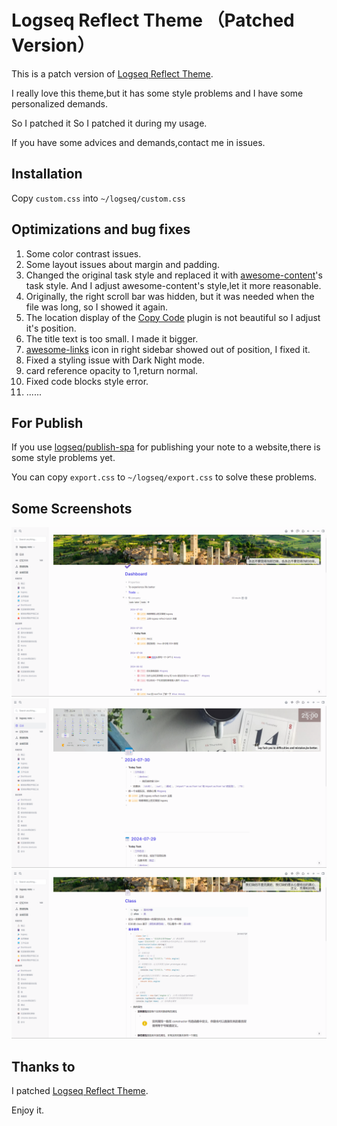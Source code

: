 # Logseq Reflect Theme （Patched Version）

This is a patch version of [Logseq Reflect Theme](https://github.com/natsustan/logseq-reflect-theme).

I really love this theme,but it has some style problems and I have some personalized demands.

So I patched it So I patched it during my usage.

If you have some advices and demands,contact me in issues.

## Installation

Copy `custom.css` into `~/logseq/custom.css`

## Optimizations and bug fixes

1. Some color contrast issues.
2. Some layout issues about margin and padding.
3. Changed the original task style and replaced it with [awesome-content](https://github.com/yoyurec/logseq-awesome-content)'s task style. And I adjust awesome-content's style,let it more reasonable.
4. Originally, the right scroll bar was hidden, but it was needed when the file was long, so I showed it again.
5. The location display of the [Copy Code](https://github.com/vyleung/logseq-copy-code-plugin) plugin is not beautiful so I adjust it's position.
6. The title text is too small. I made it bigger.
7. [awesome-links](https://github.com/yoyurec/logseq-awesome-links) icon in right sidebar showed out of position, I fixed it.
8. Fixed a styling issue with Dark Night mode.
9. card reference opacity to 1,return normal.
10. Fixed code blocks style error.
11. ......

## For Publish

If you use [logseq/publish-spa](https://github.com/logseq/publish-spa) for publishing your note to a website,there is some style problems yet.

You can copy `export.css` to `~/logseq/export.css` to solve these problems.

## Some Screenshots

![alt text](/screenshots/image.png)
![alt text](/screenshots/image-1.png)
![alt text](/screenshots/image-2.png)

## Thanks to

I patched [Logseq Reflect Theme](https://github.com/natsustan/logseq-reflect-theme).

Enjoy it.
